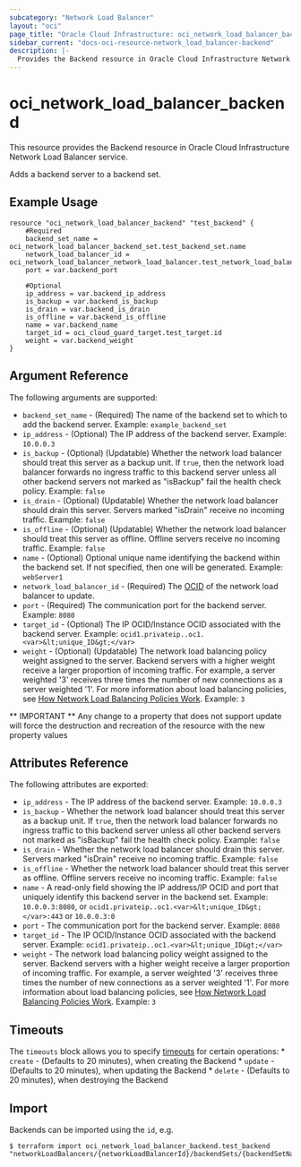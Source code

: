 ```yaml
---
subcategory: "Network Load Balancer"
layout: "oci"
page_title: "Oracle Cloud Infrastructure: oci_network_load_balancer_backend"
sidebar_current: "docs-oci-resource-network_load_balancer-backend"
description: |-
  Provides the Backend resource in Oracle Cloud Infrastructure Network Load Balancer service
---
```


# oci_network_load_balancer_backend
This resource provides the Backend resource in Oracle Cloud Infrastructure Network Load Balancer service.

Adds a backend server to a backend set.

## Example Usage

```hcl
resource "oci_network_load_balancer_backend" "test_backend" {
	#Required
	backend_set_name = oci_network_load_balancer_backend_set.test_backend_set.name
	network_load_balancer_id = oci_network_load_balancer_network_load_balancer.test_network_load_balancer.id
	port = var.backend_port

	#Optional
	ip_address = var.backend_ip_address
	is_backup = var.backend_is_backup
	is_drain = var.backend_is_drain
	is_offline = var.backend_is_offline
	name = var.backend_name
	target_id = oci_cloud_guard_target.test_target.id
	weight = var.backend_weight
}
```

## Argument Reference

The following arguments are supported:

* `backend_set_name` - (Required) The name of the backend set to which to add the backend server.  Example: `example_backend_set` 
* `ip_address` - (Optional) The IP address of the backend server. Example: `10.0.0.3` 
* `is_backup` - (Optional) (Updatable) Whether the network load balancer should treat this server as a backup unit. If `true`, then the network load balancer forwards no ingress traffic to this backend server unless all other backend servers not marked as "isBackup" fail the health check policy.  Example: `false` 
* `is_drain` - (Optional) (Updatable) Whether the network load balancer should drain this server. Servers marked "isDrain" receive no  incoming traffic.  Example: `false` 
* `is_offline` - (Optional) (Updatable) Whether the network load balancer should treat this server as offline. Offline servers receive no incoming traffic.  Example: `false` 
* `name` - (Optional) Optional unique name identifying the backend within the backend set. If not specified, then one will be generated. Example: `webServer1` 
* `network_load_balancer_id` - (Required) The [OCID](https://docs.cloud.oracle.com/iaas/Content/General/Concepts/identifiers.htm) of the network load balancer to update.
* `port` - (Required) The communication port for the backend server.  Example: `8080` 
* `target_id` - (Optional) The IP OCID/Instance OCID associated with the backend server. Example: `ocid1.privateip..oc1.<var>&lt;unique_ID&gt;</var>` 
* `weight` - (Optional) (Updatable) The network load balancing policy weight assigned to the server. Backend servers with a higher weight receive a larger proportion of incoming traffic. For example, a server weighted '3' receives three times the number of new connections as a server weighted '1'. For more information about load balancing policies, see [How Network Load Balancing Policies Work](https://docs.cloud.oracle.com/iaas/Content/Balance/Reference/lbpolicies.htm).  Example: `3` 


** IMPORTANT **
Any change to a property that does not support update will force the destruction and recreation of the resource with the new property values

## Attributes Reference

The following attributes are exported:

* `ip_address` - The IP address of the backend server. Example: `10.0.0.3` 
* `is_backup` - Whether the network load balancer should treat this server as a backup unit. If `true`, then the network load balancer forwards no ingress traffic to this backend server unless all other backend servers not marked as "isBackup" fail the health check policy.  Example: `false` 
* `is_drain` - Whether the network load balancer should drain this server. Servers marked "isDrain" receive no  incoming traffic.  Example: `false` 
* `is_offline` - Whether the network load balancer should treat this server as offline. Offline servers receive no incoming traffic.  Example: `false` 
* `name` - A read-only field showing the IP address/IP OCID and port that uniquely identify this backend server in the backend set.  Example: `10.0.0.3:8080`, or `ocid1.privateip..oc1.<var>&lt;unique_ID&gt;</var>:443` or `10.0.0.3:0` 
* `port` - The communication port for the backend server.  Example: `8080` 
* `target_id` - The IP OCID/Instance OCID associated with the backend server. Example: `ocid1.privateip..oc1.<var>&lt;unique_ID&gt;</var>` 
* `weight` - The network load balancing policy weight assigned to the server. Backend servers with a higher weight receive a larger proportion of incoming traffic. For example, a server weighted '3' receives three times the number of new connections as a server weighted '1'. For more information about load balancing policies, see [How Network Load Balancing Policies Work](https://docs.cloud.oracle.com/iaas/Content/Balance/Reference/lbpolicies.htm).  Example: `3` 

## Timeouts

The `timeouts` block allows you to specify [timeouts](https://registry.terraform.io/providers/hashicorp/oci/latest/docs/guides/changing_timeouts) for certain operations:
	* `create` - (Defaults to 20 minutes), when creating the Backend
	* `update` - (Defaults to 20 minutes), when updating the Backend
	* `delete` - (Defaults to 20 minutes), when destroying the Backend


## Import

Backends can be imported using the `id`, e.g.

```
$ terraform import oci_network_load_balancer_backend.test_backend "networkLoadBalancers/{networkLoadBalancerId}/backendSets/{backendSetName}/backends/{backendName}" 
```

